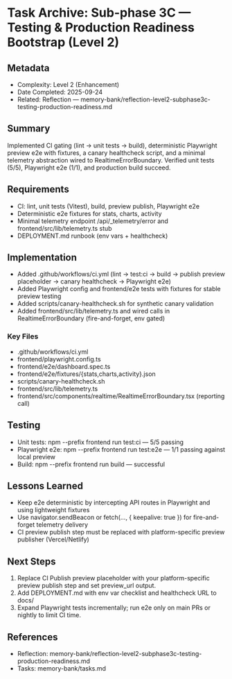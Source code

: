# Task Archive: Sub-phase 3C — Testing & Production Readiness Bootstrap (Level 2)

## Metadata
- Complexity: Level 2 (Enhancement)
- Date Completed: 2025-09-24
- Related: Reflection — memory-bank/reflection-level2-subphase3c-testing-production-readiness.md

## Summary
Implemented CI gating (lint → unit tests → build), deterministic Playwright preview e2e with fixtures, a canary healthcheck script, and a minimal telemetry abstraction wired to RealtimeErrorBoundary. Verified unit tests (5/5), Playwright e2e (1/1), and production build succeed.

## Requirements
- CI: lint, unit tests (Vitest), build, preview publish, Playwright e2e
- Deterministic e2e fixtures for stats, charts, activity
- Minimal telemetry endpoint /api/_telemetry/error and frontend/src/lib/telemetry.ts stub
- DEPLOYMENT.md runbook (env vars + healthcheck)

## Implementation
- Added .github/workflows/ci.yml (lint → test:ci → build → publish preview placeholder → canary healthcheck → Playwright e2e)
- Added Playwright config and frontend/e2e tests with fixtures for stable preview testing
- Added scripts/canary-healthcheck.sh for synthetic canary validation
- Added frontend/src/lib/telemetry.ts and wired calls in RealtimeErrorBoundary (fire-and-forget, env gated)

### Key Files
- .github/workflows/ci.yml
- frontend/playwright.config.ts
- frontend/e2e/dashboard.spec.ts
- frontend/e2e/fixtures/{stats,charts,activity}.json
- scripts/canary-healthcheck.sh
- frontend/src/lib/telemetry.ts
- frontend/src/components/realtime/RealtimeErrorBoundary.tsx (reporting call)

## Testing
- Unit tests: npm --prefix frontend run test:ci — 5/5 passing
- Playwright e2e: npm --prefix frontend run test:e2e — 1/1 passing against local preview
- Build: npm --prefix frontend run build — successful

## Lessons Learned
- Keep e2e deterministic by intercepting API routes in Playwright and using lightweight fixtures
- Use navigator.sendBeacon or fetch(..., { keepalive: true }) for fire-and-forget telemetry delivery
- CI preview publish step must be replaced with platform-specific preview publisher (Vercel/Netlify)

## Next Steps
1. Replace CI Publish preview placeholder with your platform-specific preview publish step and set preview_url output.
2. Add DEPLOYMENT.md with env var checklist and healthcheck URL to docs/
3. Expand Playwright tests incrementally; run e2e only on main PRs or nightly to limit CI time.

## References
- Reflection: memory-bank/reflection-level2-subphase3c-testing-production-readiness.md
- Tasks: memory-bank/tasks.md
